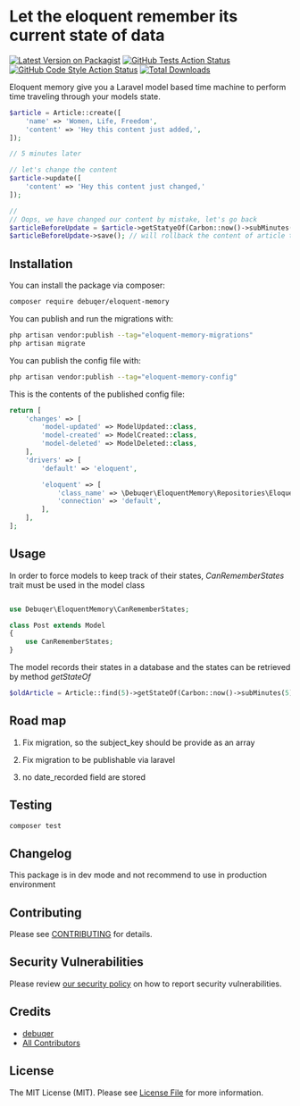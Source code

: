 # Let the eloquent remember its current state of data

[![Latest Version on Packagist](https://img.shields.io/packagist/v/debuqer/eloquent-memory.svg?style=flat-square)](https://packagist.org/packages/debuqer/eloquent-memory)
[![GitHub Tests Action Status](https://img.shields.io/github/actions/workflow/status/debuqer/eloquent-memory/run-tests.yml?branch=main&label=tests&style=flat-square)](https://github.com/debuqer/eloquent-memory/actions?query=workflow%3Arun-tests+branch%3Amain)
[![GitHub Code Style Action Status](https://img.shields.io/github/actions/workflow/status/debuqer/eloquent-memory/fix-php-code-style-issues.yml?branch=main&label=code%20style&style=flat-square)](https://github.com/debuqer/eloquent-memory/actions?query=workflow%3A"Fix+PHP+code+style+issues"+branch%3Amain)
[![Total Downloads](https://img.shields.io/packagist/dt/debuqer/eloquent-memory.svg?style=flat-square)](https://packagist.org/packages/debuqer/eloquent-memory)

Eloquent memory give you a Laravel model based time machine to perform time traveling through your models state. 
```php 
$article = Article::create([
    'name' => 'Women, Life, Freedom',
    'content' => 'Hey this content just added,',
]);

// 5 minutes later

// let's change the content 
$article->update([
    'content' => 'Hey this content just changed,'
]);

// 
// Oops, we have changed our content by mistake, let's go back
$articleBeforeUpdate = $article->getStatyeOf(Carbon::now()->subMinutes(2)); 
$articleBeforeUpdate->save(); // will rollback the content of article to the 1 minute ago
```

## Installation

You can install the package via composer:

```bash
composer require debuqer/eloquent-memory
```

You can publish and run the migrations with:

```bash
php artisan vendor:publish --tag="eloquent-memory-migrations"
php artisan migrate
```

You can publish the config file with:

```bash
php artisan vendor:publish --tag="eloquent-memory-config"
```

This is the contents of the published config file:

```php
return [
    'changes' => [
        'model-updated' => ModelUpdated::class,
        'model-created' => ModelCreated::class,
        'model-deleted' => ModelDeleted::class,
    ],
    'drivers' => [
        'default' => 'eloquent',

        'eloquent' => [
            'class_name' => \Debuqer\EloquentMemory\Repositories\Eloquent\EloquentTransitionPersistDriver::class,
            'connection' => 'default',
        ],
    ],
];
```

## Usage
In order to force models to keep track of their states, *CanRememberStates* trait must be used in the model class 

```php

use Debuqer\EloquentMemory\CanRememberStates;

class Post extends Model 
{
    use CanRememberStates;
}

```

The model records their states in a database and the states can be retrieved by method *getStateOf*

```php
$oldArticle = Article::find(5)->getStateOf(Carbon::now()->subMinutes(5));
```

## Road map

1. Fix migration, so the subject_key should be provide as an array
   
2. Fix migration to be publishable via laravel

3. no date_recorded field are stored

## Testing

```bash
composer test
```

## Changelog

This package is in dev mode and not recommend to use in production environment

## Contributing

Please see [CONTRIBUTING](CONTRIBUTING.md) for details.

## Security Vulnerabilities

Please review [our security policy](../../security/policy) on how to report security vulnerabilities.

## Credits

- [debuqer](https://github.com/debuqer)
- [All Contributors](../../contributors)

## License

The MIT License (MIT). Please see [License File](LICENSE.md) for more information.
